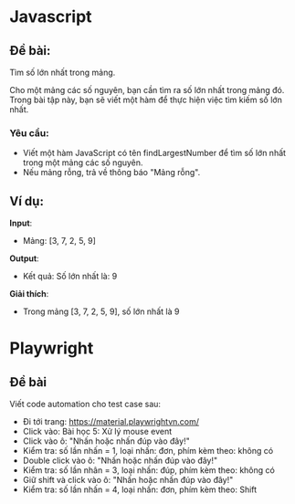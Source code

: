# Javascript
## Đề bài:
Tìm số lớn nhất trong mảng.

Cho một mảng các số nguyên, bạn cần tìm ra số lớn nhất trong mảng đó. Trong bài tập này, bạn sẽ viết một hàm để thực hiện việc tìm kiếm số lớn nhất.

### Yêu cầu:
- Viết một hàm JavaScript có tên findLargestNumber để tìm số lớn nhất trong một mảng các số nguyên.
- Nếu mảng rỗng, trả về thông báo "Mảng rỗng".

## Ví dụ:
**Input**: 
- Mảng: [3, 7, 2, 5, 9]

**Output**: 
- Kết quả: Số lớn nhất là: 9

**Giải thích**:
- Trong mảng [3, 7, 2, 5, 9], số lớn nhất là 9

# Playwright
## Đề bài
Viết code automation cho test case sau:
- Đi tới trang: https://material.playwrightvn.com/
- Click vào: Bài học 5: Xử lý mouse event
- Click vào ô: "Nhấn hoặc nhấn đúp vào đây!"
- Kiểm tra: số lần nhấn = 1, loại nhấn: đơn, phím kèm theo: không có
- Double click vào ô: "Nhấn hoặc nhấn đúp vào đây!"
- Kiểm tra: số lần nhân = 3, loại nhấn: đúp, phím kèm theo: không có
- Giữ shift và click vào ô: "Nhấn hoặc nhấn đúp vào đây!"
- Kiểm tra: số lần nhấn = 4, loại nhấn: đơn, phím kèm theo: Shift
